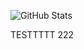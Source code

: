 ![GitHub Stats](https://github-readme-stats.vercel.app/api?username=brennocurtolo&theme=radical) <br>


TESTTTTT 222